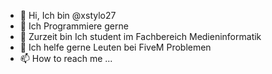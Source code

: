 - 👋 Hi, Ich bin @xstylo27
- 👀 Ich Programmiere gerne
- 🌱 Zurzeit bin Ich student im Fachbereich Medieninformatik
- 💞️ Ich helfe gerne Leuten bei FiveM Problemen
- 📫 How to reach me ...

<!---
xstylo27/xstylo27 is a ✨ special ✨ repository because its `README.md` (this file) appears on your GitHub profile.
You can click the Preview link to take a look at your changes.
--->
